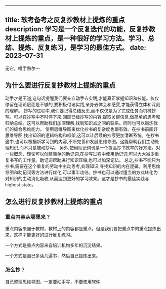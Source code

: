 <!--
 * @Author: zhuima zhuima314@gmail.com
 * @Date: 2023-07-31 14:29:38
 * @LastEditors: zhuima zhuima314@gmail.com
 * @LastEditTime: 2023-07-31 15:04:28
 * @FilePath: /ruankao-website/content/guides/repeatedly-practicing-copying-highlights.md
 * @Description: 
 * 
 * Copyright (c) 2023 by ${git_name_email}, All Rights Reserved. 
-->
---

title: 软考备考之反复抄教材上提炼的重点
description: 学习是一个反复迭代的功能，反复抄教材上提炼的重点，是一种很好的学习方法。学习、总结、提炼、反复练习，是学习的最佳方式。
date: 2023-07-31
---

<Callout type="danger ">

无它，唯手熟尔～

</Callout>

## 为什么要进行反复抄教材上提炼的重点

动手才是王道,这句话提醒我们要亲自动手去实践,才能真正掌握知识和技能。仅仅停留在理论层面是不够的,要积极付诸实践,亲身去体会和感受,才能获得立体和深刻的理解。
抄写的过程中,我们要记得总结反思,而不仅仅是为了完成任务而机械抄写。可以在抄写中不时停下来,回顾已经抄写的内容,提取关键信息,做简单的思考和归纳总结。这可以帮助我们加深理解,找到知识点之间的联系。同时也可以锻炼我们的综合思维能力。
使用思维导图来优化抄书的复杂度也很有效。在抄书前画好思维导图,找出知识的逻辑结构和框架,这可以让后续的抄写更加清晰系统。在抄书途中,也可以根据新学习到的内容,不断完善和发展思维导图。这能帮助我们主动处理知识,而不只是被动抄写。
另外,使用助记词也是一个提高抄书效率的好方法。对一些概念、理论可以创建简单的助记词,在抄写过程中使用助记词,可以大大减少重复书写的工作量。助记词帮助进行知识压缩,也可以加深记忆。
总之,抄书不能只为抄书,需要在这个重复的劳动中主动思考,处理知识,寻找知识的内在逻辑。利用思维导图和助记词等方法进行优化,可以事半功倍。抄书也可以通过适当的方式转化为对知识的主动消化吸收,从而达到更好的学习效果。这才是抄书的最佳实践与highest state。

## 怎么进行反复抄教材上提炼的重点

### 重点内容从哪里来？

重点内容来自于教材，教材上的内容都是重点，但是我们要把重点中的重点提炼出来，这样才能更好的进行反复练习。

一个方式是重点内容来自培训机构多年的沉淀结果。

一个方式是自己多读几遍书，然后自己提炼出来。

### 怎么抄？

自己整理思维导图，一定要动手写，不要使用软件

